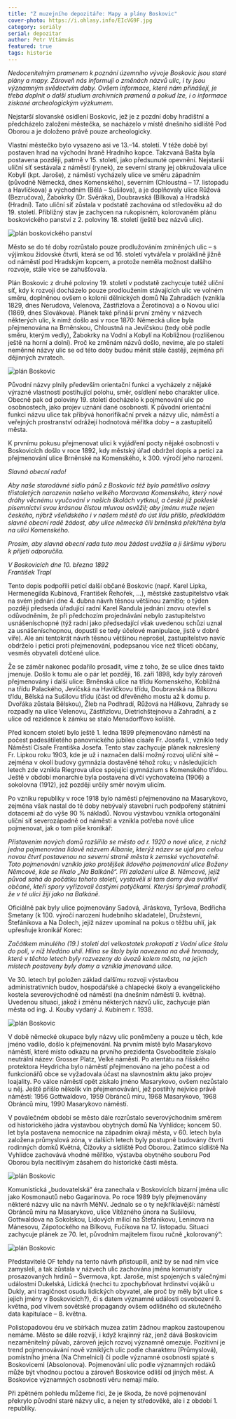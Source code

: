 ```yaml
---
title: "Z muzejního depozitáře: Mapy a plány Boskovic"
cover-photo: https://i.ohlasy.info/EIcVG9F.jpg
category: seriály
serial: depozitar
author: Petr Vítámvás
featured: true
tags: historie
---
```


*Nedocenitelným pramenem k poznání územního vývoje Boskovic jsou staré plány a mapy. Zároveň nás informují o změnách názvů ulic, i ty jsou významným svědectvím doby. Ovšem informace, které nám přinášejí, je třeba doplnit o další studium archivních pramenů a pokud lze, i o informace získané archeologickým výzkumem.*

Nejstarší slovanské osídlení Boskovic, jež je z pozdní doby hradištní a předcházelo založení městečka, se nacházelo v místě dnešního sídliště Pod Oborou a je doloženo právě pouze archeologicky.

Vlastní městečko bylo vysazeno asi ve 13.–14. století. V téže době byl postaven hrad na východní hraně Hradního kopce. Takzvaná Bašta byla postavena později, patrně v 15. století, jako předsunuté opevnění. Nejstarší uliční síť sestávala z náměstí (rynek), ze severní strany jej obkružovala ulice Kobylí (kpt. Jaroše), z náměstí vycházely ulice ve směru západním (původně Německá, dnes Komenského), severním (Chloustná – 17. listopadu a Havlíčkova) a východním (Bělá – Sušilova), a je doplňovaly ulice Růžová (Bezručova), Žabokrky (Dr. Svěráka), Doubravská (Bílkova) a Hradská (Hradní). Tato uliční síť zůstala v podstatě zachována od středověku až do 19. století. Přibližný stav je zachycen na rukopisném, kolorovaném plánu boskovického panství z 2. poloviny 18. století (ještě bez názvů ulic).

<img src="https://i.ohlasy.info/EIcVG9F.jpg" alt="plán boskovického panství" data-author="Muzeum Boskovicka" class="img-responsive img-popup">

Město se do té doby rozrůstalo pouze prodlužováním zmíněných ulic – s výjimkou židovské čtvrti, která se od 16. století vytvářela v proláklině jižně od náměstí pod Hradským kopcem, a protože neměla možnost dalšího rozvoje, stále více se zahušťovala. 

Plán Boskovic z druhé poloviny 19. století v podstatě zachycuje tutéž uliční síť, kdy k rozvoji docházelo pouze prodloužením stávajících ulic ve volném směru, doplněnou ovšem o kolonii dělnických domů Na Zahradách (vznikla 1829, dnes Nerudova, Velenova, Zástřizlova a Žerotínova) a o Novou ulici (1869, dnes Slovákova). Plánek také přináší první změny v názvech některých ulic, k nimž došlo asi v roce 1870: Německá ulice byla přejmenována na Brněnskou, Chloustná na Jevíčskou (tedy obě podle směru, kterým vedly), Žabokrky na Vodní a Kobylí na Kobližnou (rozlišenou ještě na horní a dolní). Proč ke změnám názvů došlo, nevíme, ale po staletí neměnné názvy ulic se od této doby budou měnit stále častěji, zejména při dějinných zvratech. 

<img src="https://i.ohlasy.info/LPmDmDt.jpg" alt="plán Boskovic" data-author="Muzeum Boskovicka" class="img-responsive img-popup">

Původní názvy plnily především orientační funkci a vycházely z nějaké výrazné vlastnosti postihující polohu, směr, osídlení nebo charakter ulice. Obecně pak od poloviny 19. století docházelo k pojmenování ulic po osobnostech, jako projev uznání dané osobnosti. K původní orientační funkci názvu ulice tak přibývá honorifikační prvek a názvy ulic, náměstí a veřejných prostranství odrážejí hodnotová měřítka doby – a zastupitelů města. 

K prvnímu pokusu přejmenovat ulici k vyjádření pocty nějaké osobnosti v Boskovicích došlo v roce 1892, kdy městský úřad obdržel dopis a petici za přejmenování ulice Brněnské na Komenského, k 300. výročí jeho narození.

*Slavná obecní rado!*

*Aby naše starodávné sídlo pánů z Boskovic též bylo pamětlivo oslavy třistaletých narozenin našeho velkého Moravana Komenského, který nové dráhy věcnému vyučování v našich školách vytknul, a české již pokleslé písemnictví svou krásnou čistou mluvou osvěžil; aby jménu muže nejen českého, nýbrž všelidského i v našem městě do úst lidu přišlo, předkládám slavné obecní radě žádost, aby ulice německá čili brněnská překřtěna byla na ulici Komenského.*

*Prosím, aby slavná obecní rada tuto mou žádost uvážila a ji širšímu výboru k přijetí odporučila.*

*V Boskovicích dne 10. března 1892  
František Trapl*

Tento dopis podpořili peticí další občané Boskovic (např. Karel Lipka, Hermenegilda Kubínová, František Řehořek, …), městské zastupitelstvo však na svém jednání dne 4. dubna návrh těsnou většinou zamítlo; o týden později předseda úřadující radní Karel Randula jednání znovu otevřel s odůvodněním, že při předchozím projednávání nebylo zastupitelstvo usnášeníschopné (týž radní jako předsedající však uvedenou schůzi uznal za usnášeníschopnou, dopustil se tedy účelové manipulace, jistě v dobré víře). Ale ani tentokrát návrh těsnou většinou neprošel, zastupitelstvo navíc obdrželo i petici proti přejmenování, podepsanou více než třiceti občany, vesměs obyvateli dotčené ulice.

Že se záměr nakonec podařilo prosadit, víme z toho, že se ulice dnes takto jmenuje. Došlo k tomu ale o pár let později, 16. září 1898, kdy byly zároveň přejmenovány i další ulice: Brněnská ulice na třídu Komenského, Kobližná na třídu Palackého, Jevíčská na Havlíčkovu třídu, Doubravská na Bílkovu třídu, Bělská na Sušilovu třídu (část od dřevěného mostu až k domu p. Dvořáka zůstala Bělskou), Žleb na Podhradí, Růžová na Hálkovu, Zahrady se rozpadly na ulice Velenovu, Zástřizlovu, Dietrichštejnovu a Zahradní, a z ulice od rezidence k zámku se stalo Mensdorffovo koliště.

Před koncem století bylo ještě 1. ledna 1899 přejmenováno náměstí na počest padesátiletého panovnického jubilea císaře Fr. Josefa I., vzniklo tedy Náměstí Císaře Františka Josefa. Tento stav zachycuje plánek nakreslený Fr. Lipkou roku 1903, kde je už i naznačen další možný rozvoj uliční sítě – zejména v okolí budovy gymnázia dostavěné téhož roku; v následujících letech zde vznikla Riegrova ulice spojující gymnázium s Komenského třídou. Ještě v období monarchie byla postavena dívčí vychovatelna (1906) a sokolovna (1912), jež později určily směr novým ulicím.

Po vzniku republiky v roce 1918 bylo náměstí přejmenováno na Masarykovo, zejména však nastal do té doby nebývalý stavební ruch podpořený státními dotacemi až do výše 90 % nákladů. Novou výstavbou vznikla ortogonální uliční síť severozápadně od náměstí a vznikla potřeba nové ulice pojmenovat, jak o tom píše kronikář: 

*Přistavením nových domů rozšířilo se město od r. 1920 o nové ulice, z nichž jedna pojmenována lidově názvem Albanie, kterýž název se ujal pro celou novou čtvrť postavenou na severní straně města k zemské vychovatelně. Toto pojmenování vzniklo jako protějšek lidového pojmenování ulice Boženy Němcové, kde se říkalo „Na Balkáně“. Při založení ulice B. Němcové, jejíž původ sahá do počátku tohoto století, vystavěli si tam domy dva svářliví občané, kteří spory vyřizovali častými potýčkami. Kterýsi šprýmař prohodil, že v té ulici žijí jako na Balkáně.*

Oficiálně pak byly ulice pojmenovány Sadová, Jiráskova, Tyršova, Bedřicha Smetany (k 100. výročí narození hudebního skladatele), Družstevní, Štefánikova a Na Dolech, jejíž název upomínal na pokus o těžbu uhlí, jak upřesňuje kronikář Korec:

*Začátkem minulého (19.) století dal velkostatek prokopati z Vodní ulice štolu do polí, v níž hledáno uhlí. Hlína se štoly byla navezena na dvě hromady, které v těchto letech byly rozvezeny do úvozů kolem města, na jejich místech postaveny byly domy a vznikla jmenovaná ulice.*

Ve 30. letech byl položen základ dalšímu rozvoji výstavbou administrativních budov, hospodářské a chlapecké školy a evangelického kostela severovýchodně od náměstí (na dnešním náměstí 9. května). Uvedenou situaci, jakož i změnu některých názvů ulic, zachycuje plán města od ing. J. Kouby vydaný J. Kubínem r. 1938.

<img src="https://i.ohlasy.info/ZC4ndy6.jpg" alt="plán Boskovic" data-author="Muzeum Boskovicka" class="img-responsive img-framed  img-popup">

V době německé okupace byly názvy ulic poněmčeny a pouze u těch, kde jméno vadilo, došlo k přejmenování. Na prvním místě bylo Masarykovo náměstí, které místo odkazu na prvního prezidenta Osvoboditele získalo neutrální název: Grosser Platz, Velké náměstí. Po atentátu na říšského protektora Heydricha bylo náměstí přejmenováno na jeho počest a od funkcionářů obce se vyžadovala účast na slavnostním aktu jako projev loajality. Po válce náměstí opět získalo jméno Masarykovo, ovšem nezůstalo u něj. Ještě přišlo několik vln přejmenovávání, jež postihly nejvíce právě náměstí: 1956 Gottwaldovo, 1959 Obránců míru, 1968 Masarykovo, 1968 Obránců míru, 1990 Masarykovo náměstí.

V poválečném období se město dále rozrůstalo severovýchodním směrem od historického jádra výstavbou obytných domů Na Vyhlídce; koncem 50. let byla postavena nemocnice na západním okraji města, v 60. letech byla založena průmyslová zóna, v dalších letech byly postupně budovány čtvrti rodinných domků Květná, Čížovky a sídliště Pod Oborou. Zatímco sídliště Na Vyhlídce zachovává vhodné měřítko, výstavba obytného souboru Pod Oborou byla necitlivým zásahem do historické části města. 

<img src="https://i.ohlasy.info/OGVE8me.jpg" alt="plán Boskovic" data-author="Muzeum Boskovicka" class="img-responsive img-popup">

Komunistická „budovatelská“ éra zanechala v Boskovicích bizarní jména ulic jako Kosmonautů nebo Gagarinova. Po roce 1989 byly přejmenovány některé názvy ulic na návrh MěNV. Jednalo se o ty nejkřiklavější: náměstí Obránců míru na Masarykovo, ulice Vítězného února na Sušilovu, Gottwaldova na Sokolskou, Lidových milicí na Štefánikovu, Leninova na Mánesovu, Zápotockého na Bílkovu, Fučíkova na 17. listopadu. Situaci zachycuje plánek ze 70. let, původním majitelem fixou ručně „kolorovaný“:

<img src="https://i.ohlasy.info/0nR1Nzp.jpg" alt="plán Boskovic" data-author="Muzeum Boskovicka" class="img-responsive img-popup">

Představitelé OF tehdy na tento návrh přistoupili, aniž by se nad ním více zamysleli, a tak zůstala v názvech ulic zachována jména komunisty prosazovaných hrdinů – Švermova, kpt. Jaroše, míst spojených s válečnými událostmi Dukelská, Lidická (nechci tu zpochybňovat hrdinství vojáků u Dukly, ani tragičnost osudu lidických obyvatel, ale proč by měly být ulice s jejich jmény v Boskovicích?), či s datem významné události osvobození 9. května, pod vlivem sovětské propagandy ovšem odlišného od skutečného data kapitulace – 8. května.

Polistopadovou éru ve sbírkách muzea zatím žádnou mapkou zastoupenou nemáme. Město se dále rozvíjí, i když krajinný ráz, jenž dává Boskovicím nezaměnitelný půvab, zároveň jejich rozvoj významně omezuje. Pozitivní je trend pojmenovávání nově vzniklých ulic podle charakteru (Průmyslová), pomístního jména (Na Chmelnici) či podle významné osobnosti spjaté s Boskovicemi (Absolonova). Pojmenování ulic podle významných rodáků může být vhodnou poctou a zároveň Boskovice odliší od jiných měst. A Boskovice významných osobností věru nemají málo.

Při zpětném pohledu můžeme říci, že je škoda, že nové pojmenování překrylo původní staré názvy ulic, a nejen ty středověké, ale i z období 1. republiky.
